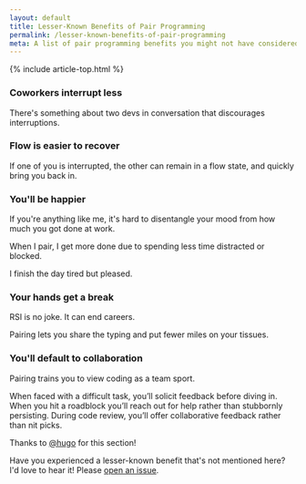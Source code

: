 ```yaml
---
layout: default
title: Lesser-Known Benefits of Pair Programming
permalink: /lesser-known-benefits-of-pair-programming
meta: A list of pair programming benefits you might not have considered before.
---
```


{% include article-top.html %}

### Coworkers interrupt less

There's something about two devs in conversation that discourages interruptions.

### Flow is easier to recover

If one of you is interrupted, the other can remain in a flow state, and quickly bring you back in.

### You'll be happier

If you're anything like me, it's hard to disentangle your mood from how much you got done at work.

When I pair, I get more done due to spending less time distracted or blocked. 

I finish the day tired but pleased.

### Your hands get a break

RSI is no joke. It can end careers.

Pairing lets you share the typing and put fewer miles on your tissues.

### You'll default to collaboration

Pairing trains you to view coding as a team sport. 

When faced with a difficult task, you’ll solicit feedback before diving in.
When you hit a roadblock you’ll reach out for help rather than stubbornly
persisting. During code review, you’ll offer collaborative feedback rather than
nit picks. 

<p class="text-xs">Thanks to <a href="https://github.com/hugo">@hugo</a> for this section!</p>

<p class="text-sm pt-10 italic">Have you experienced a lesser-known benefit that's not mentioned here? I'd love to hear it! Please <a href="https://github.com/tupleapp/pair-programming-guide/issues/new">open an issue</a>.</p>
